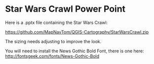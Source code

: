 # Star Wars Crawl Power Point
Here is a .pptx file containing the Star Wars Crawl:

https://github.com/MapNavTom/QGIS-Cartography/StarWarsCrawl.zip

The sizing needs adjusting to improve the look.

You will need to install the News Gothic Bold Font, there is one here: http://fontsgeek.com/fonts/News-Gothic-Bold
